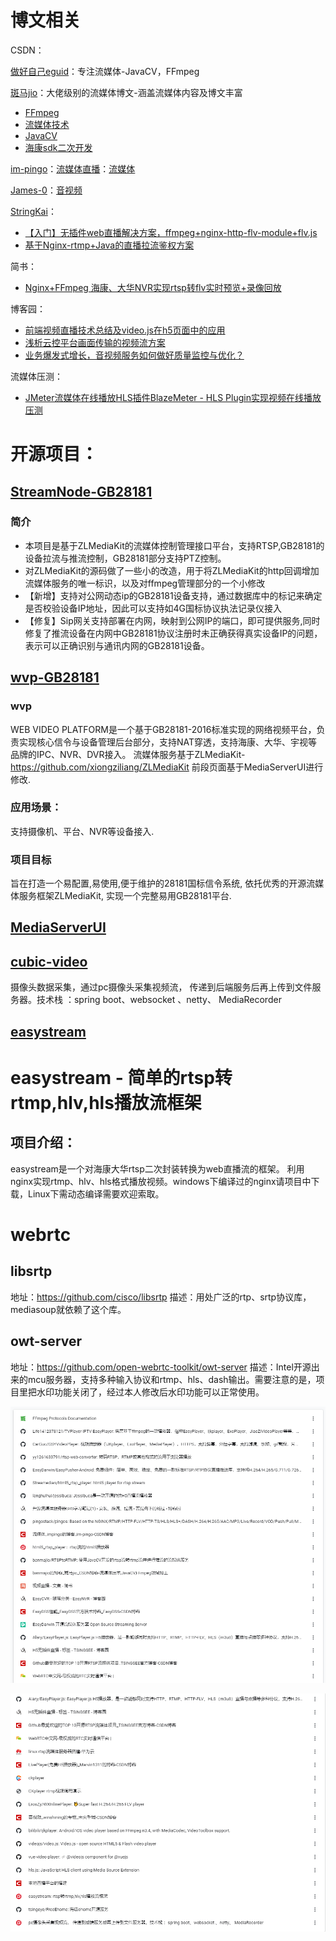 # 博文相关

CSDN：

[做好自己eguid](https://blog.csdn.net/eguid_1)：专注流媒体-JavaCV，FFmpeg

[斑马jio](https://blog.csdn.net/weixin_40777510)：大佬级别的流媒体博文-涵盖流媒体内容及博文丰富

- [FFmpeg](https://blog.csdn.net/weixin_40777510/category_9674052.html)
- [流媒体技术](https://blog.csdn.net/weixin_40777510/category_9955331.html)
- [JavaCV](https://blog.csdn.net/weixin_40777510/category_9631008.html)
- [海康sdk二次开发](https://blog.csdn.net/weixin_40777510/category_9955475.html)

[im-pingo](https://blog.csdn.net/impingo)：[流媒体直播](https://blog.csdn.net/impingo/category_9217065.html)：[流媒体](https://blog.csdn.net/impingo/category_9216242.html)

[James-0](https://blog.csdn.net/smallhujiu)：[音视频](https://blog.csdn.net/smallhujiu/category_7742533.html)

[StringKai](https://blog.csdn.net/string_kai)：

- [【入门】无插件web直播解决方案，ffmpeg+nginx-http-flv-module+flv.js](https://blog.csdn.net/string_kai/article/details/100598268)
- [基于Nginx-rtmp+Java的直播拉流鉴权方案](https://blog.csdn.net/string_kai/article/details/101038941)

简书：

- [Nginx+FFmpeg 海康、大华NVR实现rtsp转flv实时预览+录像回放](https://www.jianshu.com/p/547dca89dd43)

博客园：

- [前端视频直播技术总结及video.js在h5页面中的应用](https://www.cnblogs.com/dreamsqin/p/12557070.html)
- [浅析云控平台画面传输的视频流方案](https://www.cnblogs.com/amap_tech/p/13924639.html)
- [业务爆发式增长，音视频服务如何做好质量监控与优化？](https://www.cnblogs.com/huaweiyun/p/14245043.html)

流媒体压测：

- [JMeter流媒体在线播放HLS插件BlazeMeter - HLS Plugin实现视频在线播放压测](https://www.cnblogs.com/lzyying/p/14168625.html)

# 开源项目：

## [StreamNode-GB28181](https://github.com/chatop2020/StreamNode-GB28181)

### 简介

- 本项目是基于ZLMediaKit的流媒体控制管理接口平台，支持RTSP,GB28181的设备拉流与推流控制，GB28181部分支持PTZ控制。
- 对ZLMediaKit的源码做了一些小的改造，用于将ZLMediaKit的http回调增加流媒体服务的唯一标识，以及对ffmpeg管理部分的一个小修改
- 【新增】支持对公网动态ip的GB28181设备支持，通过数据库中的标记来确定是否校验设备IP地址，因此可以支持如4G国标协议执法记录仪接入
- 【修复】Sip网关支持部署在内网，映射到公网IP的端口，即可提供服务,同时修复了推流设备在内网中GB28181协议注册时未正确获得真实设备IP的问题，表示可以正确识别与通讯内网的GB28181设备。



## [wvp-GB28181](https://github.com/648540858/wvp-GB28181)

### wvp

WEB VIDEO PLATFORM是一个基于GB28181-2016标准实现的网络视频平台，负责实现核心信令与设备管理后台部分，支持NAT穿透，支持海康、大华、宇视等品牌的IPC、NVR、DVR接入。
流媒体服务基于ZLMediaKit-https://github.com/xiongziliang/ZLMediaKit
前段页面基于MediaServerUI进行修改.

### 应用场景：

支持摄像机、平台、NVR等设备接入.

### 项目目标

旨在打造一个易配置,易使用,便于维护的28181国标信令系统, 依托优秀的开源流媒体服务框架ZLMediaKit, 实现一个完整易用GB28181平台.



## [MediaServerUI](https://gitee.com/kkkkk5G/MediaServerUI)





## [cubic-video](https://gitee.com/sanjiankethree/cubic-video)

摄像头数据采集，通过pc摄像头采集视频流， 传递到后端服务后再上传到文件服务器。技术栈 ：spring boot、websocket 、netty、 MediaRecorder



##  [easystream](https://gitee.com/AiShiYuShiJiePingXing/easystream)

# easystream - 简单的rtsp转rtmp,hlv,hls播放流框架

## 项目介绍：

easystream是一个对海康大华rtsp二次封装转换为web直播流的框架。
利用nginx实现rtmp、hlv、hls格式播放视频。windows下编译过的nginx请项目中下载，Linux下需动态编译需要欢迎索取。





# webrtc

## libsrtp

地址：https://github.com/cisco/libsrtp
描述：用处广泛的rtp、srtp协议库，mediasoup就依赖了这个库。

## owt-server

地址：https://github.com/open-webrtc-toolkit/owt-server
描述：Intel开源出来的mcu服务器，支持多种输入协议和rtmp、hls、dash输出。需要注意的是，项目里把水印功能关闭了，经过本人修改后水印功能可以正常使用。





![](./思维导图/source.png)

![](./思维导图/source1.png)